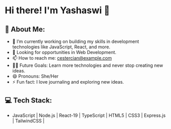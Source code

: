 # Hi there! I'm Yashaswi 👋

## 💫 About Me:
- 🔭 I’m currently working on building my skills in development technologies like JavaScript, React, and more.
- 🤔 Looking for opportunities in Web Development.
- 📫 How to reach me: cestercian@example.com
- 💪🏼 Future Goals: Learn more technologies and never stop creating new ideas.
- 😄 Pronouns: She/Her
- ⚡ Fun fact: I love journaling and exploring new ideas.


## 💻 Tech Stack:
- JavaScript | Node.js | React-19 | TypeScript | HTML5 | CSS3 | Express.js | TailwindCSS |
